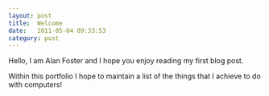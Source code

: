 ```yaml
---
layout: post
title:  Welcome
date:   2011-05-04 09:33:53
category: post
---
```


Hello, I am Alan Foster and I hope you enjoy reading my first blog post.

Within this portfolio I hope to maintain a list of the things that I achieve to do with computers!
